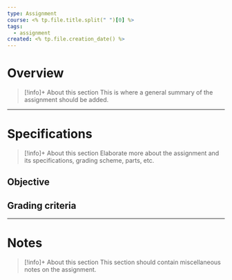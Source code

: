 ```yaml
---
type: Assignment
course: <% tp.file.title.split(" ")[0] %>
tags:
  - assignment
created: <% tp.file.creation_date() %>
---
```


# Overview

> [!info]+ About this section
> This is where a general summary of the assignment should be added.

---
# Specifications

> [!info]+ About this section
> Elaborate more about the assignment and its specifications, grading scheme, parts, etc.

## Objective


## Grading criteria

---
# Notes

> [!info]+ About this section 
> This section should contain miscellaneous notes on the assignment.
